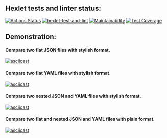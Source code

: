 ## Hexlet tests and linter status:
[![Actions Status](https://github.com/Alexion24/python-project-lvl2/workflows/hexlet-check/badge.svg)](https://github.com/Alexion24/python-project-lvl2/actions)
[![hexlet-test-and-lint](https://github.com/Alexion24/python-project-lvl2/actions/workflows/test-and-lint.yml/badge.svg)](https://github.com/Alexion24/python-project-lvl2/actions/workflows/test-and-lint.yml)
[![Maintainability](https://api.codeclimate.com/v1/badges/e6ab91d73f7afd276c68/maintainability)](https://codeclimate.com/github/Alexion24/python-project-lvl2/maintainability)
[![Test Coverage](https://api.codeclimate.com/v1/badges/e6ab91d73f7afd276c68/test_coverage)](https://codeclimate.com/github/Alexion24/python-project-lvl2/test_coverage)
## Demonstration:
#### Compare two flat JSON files with stylish format.
[![asciicast](https://asciinema.org/a/VJZ7jGviGmY46OPYMnyhpMBov.svg)](https://asciinema.org/a/VJZ7jGviGmY46OPYMnyhpMBov)

#### Compare two flat YAML files with stylish format.
[![asciicast](https://asciinema.org/a/r311HMrFERp5VxUFgTFTQZ3jg.svg)](https://asciinema.org/a/r311HMrFERp5VxUFgTFTQZ3jg)
#### Compare two nested JSON and YAML files with stylish format.
[![asciicast](https://asciinema.org/a/RKgOL0CALBlaiXRNhsPHQLE7g.svg)](https://asciinema.org/a/RKgOL0CALBlaiXRNhsPHQLE7g)
#### Compare two flat and nested JSON and YAML files with plain format.
[![asciicast](https://asciinema.org/a/cyP78bKIKgfVsTfSqaPpgF0Hg.svg)](https://asciinema.org/a/cyP78bKIKgfVsTfSqaPpgF0Hg)